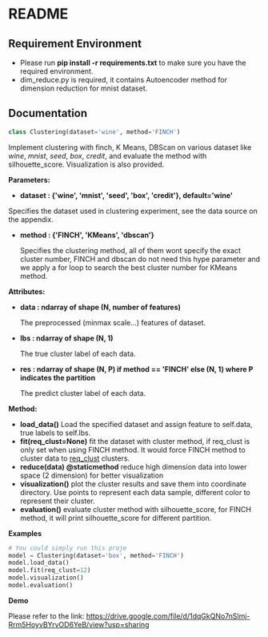 # README

## Requirement Environment

+ Please run **pip install -r requirements.txt** to make sure you have the required environment.
+ dim_reduce.py is required, it contains Autoencoder method for dimension reduction for mnist dataset.

## Documentation

```python
class Clustering(dataset='wine', method='FINCH')
```

Implement clustering with finch, K Means, DBScan on various dataset like *wine*, *mnist*, *seed*, *box*, *credit*, and evaluate the method with silhouette_score. Visualization is also provided.

**Parameters:**

+  **dataset : {'wine', 'mnist', 'seed', 'box', 'credit'}, default='wine'** 

  Specifies the dataset used in clustering experiment, see the data source on the appendix.

+ **method : {'FINCH', 'KMeans', 'dbscan'}**

  Specifies the clustering method, all of them wont specify the exact cluster number, FINCH and dbscan do not need this hype parameter and we apply a for loop to search the best cluster number for KMeans method.

**Attributes:**

+ **data : ndarray of shape (N, number of features)**

  The preprocessed (minmax scale...) features of dataset.

+ **lbs : ndarray of shape (N, 1)**

  The true cluster label of each data.

+ **res :  ndarray of shape (N, P) if method == 'FINCH' else (N, 1) where P indicates the partition**

  The predict cluster label of each data.

**Method:**

+ **load_data()** Load the specified dataset and assign feature to self.data, true labels to self.lbs.
+ **fit(req_clust=None)** fit the dataset with cluster method, if req_clust is only set when using FINCH method. It would force FINCH method to cluster data to <u>req_clust</u> clusters.
+ **reduce(data) @staticmethod** reduce high dimension data into lower space (2 dimension) for better visualization
+ **visualization()** plot the cluster results and save them into coordinate directory. Use points to represent each data sample, different color to represent their cluster.
+ **evaluation()** evaluate cluster method with silhouette_score, for FINCH method, it will print silhouette_score for different partition. 

**Examples**

```python
# You could simply run this proje
model = Clustering(dataset='box', method='FINCH')
model.load_data()
model.fit(req_clust=12)
model.visualization()
model.evaluation()
```

**Demo**

Please refer to the link: 
https://drive.google.com/file/d/1dqGkQNo7nSlmj-Rrm5HoyvBYrvOD6YeB/view?usp=sharing


